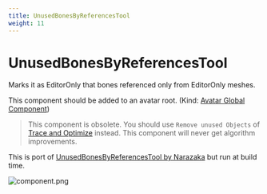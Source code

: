 ```yaml
---
title: UnusedBonesByReferencesTool
weight: 11
---
```


# UnusedBonesByReferencesTool

Marks it as EditorOnly that bones referenced only from EditorOnly meshes.

This component should be added to an avatar root. (Kind: [Avatar Global Component](../../component-kind/avatar-global-components))

<blockquote class="book-hint warning">

This component is obsolete. You should use `Remove unused Objects` of [Trace and Optimize](../trace-and-optimize) instead.
This component will never get algorithm improvements.

</blockquote>

This is port of [UnusedBonesByReferencesTool by Narazaka][UnusedBonesByReferencesTool] but run at build time.

[UnusedBonesByReferencesTool]: https://narazaka.booth.pm/items/3831781

![component.png](component.png)
